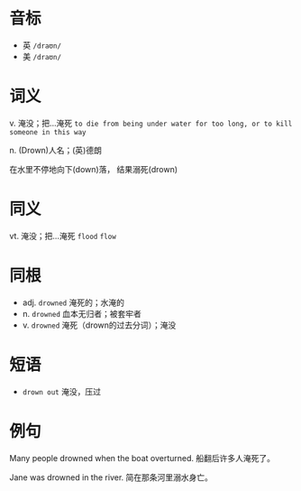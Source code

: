 # 音标

- 英 `/draʊn/`
- 美 `/draʊn/`

# 词义

v. 淹没；把…淹死
`to die from being under water for too long, or to kill someone in this way`

n. (Drown)人名；(英)德朗




在水里不停地向下(down)落， 结果溺死(drown)

# 同义

vt. 淹没；把…淹死
`flood` `flow`

# 同根

- adj. `drowned` 淹死的；水淹的
- n. `drowned` 血本无归者；被套牢者
- v. `drowned` 淹死（drown的过去分词）；淹没

# 短语

- `drown out` 淹没，压过

# 例句

Many people drowned when the boat overturned.
船翻后许多人淹死了。

Jane was drowned in the river.
简在那条河里溺水身亡。


